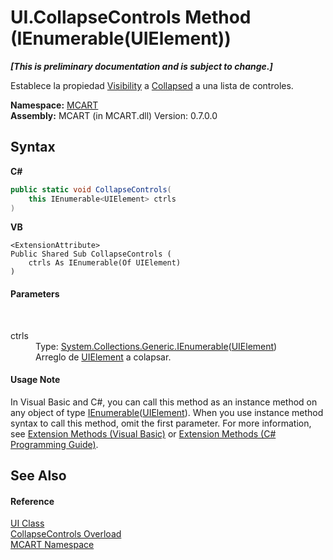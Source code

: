 # UI.CollapseControls Method (IEnumerable(UIElement))
 _**\[This is preliminary documentation and is subject to change.\]**_

Establece la propiedad <a href="http://msdn2.microsoft.com/es-es/library/ms588755" target="_blank">Visibility</a> a <a href="http://msdn2.microsoft.com/es-es/library/ms590101" target="_blank">Collapsed</a> a una lista de controles.

**Namespace:**&nbsp;<a href="89e7854f-fe6f-d208-fb0c-b17953422852">MCART</a><br />**Assembly:**&nbsp;MCART (in MCART.dll) Version: 0.7.0.0

## Syntax

**C#**<br />
``` C#
public static void CollapseControls(
	this IEnumerable<UIElement> ctrls
)
```

**VB**<br />
``` VB
<ExtensionAttribute>
Public Shared Sub CollapseControls ( 
	ctrls As IEnumerable(Of UIElement)
)
```


#### Parameters
&nbsp;<dl><dt>ctrls</dt><dd>Type: <a href="http://msdn2.microsoft.com/es-es/library/9eekhta0" target="_blank">System.Collections.Generic.IEnumerable</a>(<a href="http://msdn2.microsoft.com/es-es/library/ms590078" target="_blank">UIElement</a>)<br />Arreglo de <a href="http://msdn2.microsoft.com/es-es/library/ms590078" target="_blank">UIElement</a> a colapsar.</dd></dl>

#### Usage Note
In Visual Basic and C#, you can call this method as an instance method on any object of type <a href="http://msdn2.microsoft.com/es-es/library/9eekhta0" target="_blank">IEnumerable</a>(<a href="http://msdn2.microsoft.com/es-es/library/ms590078" target="_blank">UIElement</a>). When you use instance method syntax to call this method, omit the first parameter. For more information, see <a href="http://msdn.microsoft.com/en-us/library/bb384936.aspx">Extension Methods (Visual Basic)</a> or <a href="http://msdn.microsoft.com/en-us/library/bb383977.aspx">Extension Methods (C# Programming Guide)</a>.

## See Also


#### Reference
<a href="11cde9c6-a596-d602-594d-308b0ec41ea6">UI Class</a><br /><a href="b5c88e88-7bd7-8c2b-182f-f90dcf9a39fd">CollapseControls Overload</a><br /><a href="89e7854f-fe6f-d208-fb0c-b17953422852">MCART Namespace</a><br />